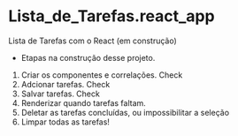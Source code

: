 # Lista_de_Tarefas.react_app
Lista de Tarefas com o React (em construção)

- Etapas na construção desse projeto.

1. Criar os componentes e correlações. Check
2. Adcionar tarefas.  Check 
3. Salvar tarefas. Check
4. Renderizar quando tarefas faltam. 
5. Deletar as tarefas concluídas, ou impossibilitar a seleção
6. Limpar todas as tarefas!
